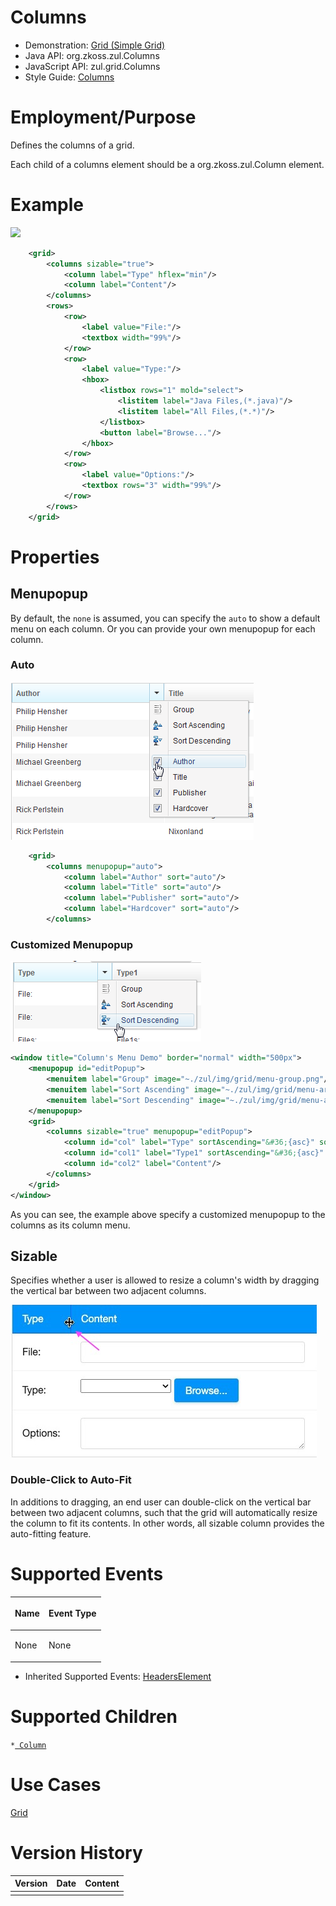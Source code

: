 

# Columns

- Demonstration: [Grid (Simple
  Grid)](http://www.zkoss.org/zkdemo/grid/simple)
- Java API: <javadoc>org.zkoss.zul.Columns</javadoc>
- JavaScript API: <javadoc directory="jsdoc">zul.grid.Columns</javadoc>
- Style Guide: [
  Columns]({{site.baseurl}}/zk_style_customization_guide/XUL_Component_Specification/Column)

# Employment/Purpose

Defines the columns of a grid.

Each child of a columns element should be a org.zkoss.zul.Column
element.

# Example

![](/zk_component_ref/images/ZKComRef_Grid_Example.png‎)

``` xml
    <grid>
        <columns sizable="true">
            <column label="Type" hflex="min"/>
            <column label="Content"/>
        </columns>
        <rows>
            <row>
                <label value="File:"/>
                <textbox width="99%"/>
            </row>
            <row>
                <label value="Type:"/>
                <hbox>
                    <listbox rows="1" mold="select">
                        <listitem label="Java Files,(*.java)"/>
                        <listitem label="All Files,(*.*)"/>
                    </listbox>
                    <button label="Browse..."/>
                </hbox>
            </row>
            <row>
                <label value="Options:"/>
                <textbox rows="3" width="99%"/>
            </row>
        </rows>
    </grid>
```

# Properties

## Menupopup

By default, the `none` is assumed, you can specify the `auto` to show a
default menu on each column. Or you can provide your own menupopup for
each column.

### Auto

![](/zk_component_ref/images/ZKComRef_Grid_Columns_Menu.png)

``` xml
    <grid>
        <columns menupopup="auto">
            <column label="Author" sort="auto"/>
            <column label="Title" sort="auto"/>
            <column label="Publisher" sort="auto"/>
            <column label="Hardcover" sort="auto"/>
        </columns>
```

### Customized Menupopup

![](/zk_component_ref/images/ZKComRef_Grid_Columns_Customized_Menu.png)

``` xml
<window title="Column's Menu Demo" border="normal" width="500px">
    <menupopup id="editPopup">
        <menuitem label="Group" image="~./zul/img/grid/menu-group.png"/>
        <menuitem label="Sort Ascending" image="~./zul/img/grid/menu-arrowup.png"/>
        <menuitem label="Sort Descending" image="~./zul/img/grid/menu-arrowdown.png"/>
    </menupopup>
    <grid>
        <columns sizable="true" menupopup="editPopup">
            <column id="col" label="Type" sortAscending="&#36;{asc}" sortDescending="&#36;{dsc}"/>
            <column id="col1" label="Type1" sortAscending="&#36;{asc}" sortDescending="&#36;{dsc}"/>
            <column id="col2" label="Content"/>
        </columns>
    </grid>
</window>
```

As you can see, the example above specify a customized menupopup to the
columns as its column menu.

## Sizable

Specifies whether a user is allowed to resize a column's width by
dragging the vertical bar between two adjacent columns.

![](/zk_component_ref/images/Sizable.png)

### Double-Click to Auto-Fit

In additions to dragging, an end user can double-click on the vertical
bar between two adjacent columns, such that the grid will automatically
resize the column to fit its contents. In other words, all sizable
column provides the auto-fitting feature.

# Supported Events

<table>
<thead>
<tr class="header">
<th><center>
<p>Name</p>
</center></th>
<th><center>
<p>Event Type</p>
</center></th>
</tr>
</thead>
<tbody>
<tr class="odd">
<td><p>None</p></td>
<td><p>None</p></td>
</tr>
</tbody>
</table>

- Inherited Supported Events: [
  HeadersElement]({{site.baseurl}}/zk_component_ref/base_components/HeadersElement#Supported_Events)

# Supported Children

`*`[` Column`]({{site.baseurl}}/zk_component_ref/Data/Grid/Column)

# Use Cases

[ Grid]({{site.baseurl}}/zk_component_ref/Data/Grid#Use_Cases)

# Version History



| Version | Date | Content |
|---------|------|---------|
|         |      |         |


